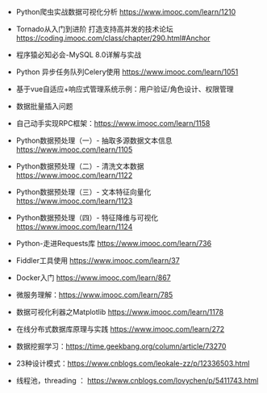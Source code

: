 + Python爬虫实战数据可视化分析 https://www.imooc.com/learn/1210
+ Tornado从入门到进阶 打造支持高并发的技术论坛 https://coding.imooc.com/class/chapter/290.html#Anchor
+ 程序猿必知必会-MySQL 8.0详解与实战 
+ Python 异步任务队列Celery使用 https://www.imooc.com/learn/1051


+ 基于vue自适应+响应式管理系统示例：用户验证/角色设计、权限管理
+ 数据批量插入问题


+ 自己动手实现RPC框架：https://www.imooc.com/learn/1158
+ Python数据预处理（一）- 抽取多源数据文本信息 https://www.imooc.com/learn/1105
+ Python数据预处理（二）- 清洗文本数据 https://www.imooc.com/learn/1122
+ Python数据预处理（三）- 文本特征向量化 https://www.imooc.com/learn/1123
+ Python数据预处理（四）- 特征降维与可视化 https://www.imooc.com/learn/1124


+ Python-走进Requests库 https://www.imooc.com/learn/736
+ Fiddler工具使用 https://www.imooc.com/learn/37
+ Docker入门 https://www.imooc.com/learn/867
+ 微服务理解：https://www.imooc.com/learn/785
+ 数据可视化利器之Matplotlib https://www.imooc.com/learn/1178
+ 在线分布式数据库原理与实践 https://www.imooc.com/learn/272


+ 数据挖掘学习：https://time.geekbang.org/column/article/73270
+ 23种设计模式：https://www.cnblogs.com/leokale-zz/p/12336503.html
+ 线程池，threading ： https://www.cnblogs.com/lovychen/p/5411743.html
